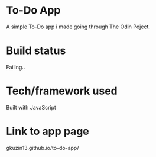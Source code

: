 # To-Do App
A simple To-Do app i made going through The Odin Poject.

# Build status
Failing..

# Tech/framework used
Built with JavaScript

# Link to app page
gkuzin13.github.io/to-do-app/




